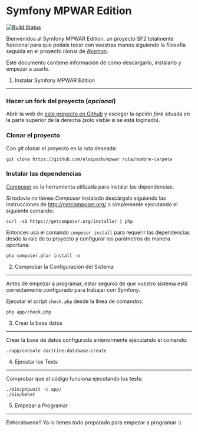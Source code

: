 Symfony MPWAR Edition
=====================

[![Build Status](https://travis-ci.org/eloipoch/mpwar.svg?branch=master)](https://travis-ci.org/eloipoch/mpwar)

Bienvenidos al Symfony MPWAR Edition, un proyecto SF2 totalmente
funcional para que podais tocar con vuestras manos siguiendo la
filosofia seguida en el proyecto _Horus_ de [Akamon][1].

Este documento contiene información de como descargarlo, instalarlo y
empezar a usarlo.


1) Instalar Symfony MPWAR Edition
---------------------------------

### Hacer un fork del proyecto (*opcional*)

Abrir la web de [este proyecto en Github][2] y escoger la opción _fork_
situada en la parte superior de la derecha (solo visble si se está
loginado).

### Clonar el proyecto

Con _git_ clonar el proyecto en la ruta deseada:

    git clone https://github.com/eloipoch/mpwar ruta/nombre-carpeta

### Instalar las dependencias

[Composer][3] es la herramienta utilizada para instalar las dependencias.

Si todavía no tienes _Composer_ instalado descárgalo siguiendo las
instrucciones de http://getcomposer.org/ o simplemente ejecutando el
siguiente comando:

    curl -sS https://getcomposer.org/installer | php

Entonces usa el comando `composer install` para requerir las dependencias
desde la raíz de tu proyecto y configurar los parámetros de manera oportuna:

    php composer.phar install -o


2) Comprobar la Configuración del Sistema
-----------------------------------------

Antes de empezar a programar, estar seguros de que vuestro sistema
está correctamente configurado para trabajar con Symfony.

Ejecutar el script `check.php` desde la línea de comandos:

    php app/check.php


3) Crear la base datos
----------------------

Crear la base de datos configurada anteriormente ejecutando el comando:

    ./app/console doctrine:database:create


4) Ejecutar los Tests
----------------------

Comprobar que el código funciona ejecutando los tests:

    ./bin/phpunit -c app/
    ./bin/behat


5) Empezar a Programar
----------------------

Enhorabuena!! Ya lo tienes todo preparado para empezar a programar :)


[1]:  http://akamon.com/
[2]:  https://github.com/eloipoch/mpwar
[3]:  http://getcomposer.org/
